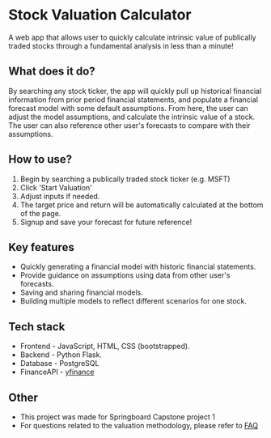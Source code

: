 # Stock Valuation Calculator
A web app that allows user to quickly calculate intrinsic value of publically traded stocks through a fundamental analysis in less than a minute!
## What does it do?
By searching any stock ticker, the app will quickly pull up historical financial information from prior period financial statements, and populate a financial forecast model with some default assumptions. From here, the user can adjust the model assumptions, and calculate the intrinsic value of a stock. The user can also reference other user's forecasts to compare with their assumptions.
## How to use?
1. Begin by searching a publically traded stock ticker (e.g. MSFT)
2. Click 'Start Valuation'
3. Adjust inputs if needed.
4. The target price and return will be automatically calculated at the bottom of the page.
5. Signup and save your forecast for future reference!
## Key features
- Quickly generating a financial model with historic financial statements.
- Provide guidance on assumptions using data from other user's forecasts.
- Saving and sharing financial models.
- Building multiple models to reflect different scenarios for one stock.
## Tech stack
- Frontend - JavaScript, HTML, CSS (bootstrapped).
- Backend - Python Flask.
- Database - PostgreSQL
- FinanceAPI - [yfinance](https://github.com/ranaroussi/yfinance)
## Other
- This project was made for Springboard Capstone project 1
- For questions related to the valuation methodology, please refer to [FAQ](https://github.com/kevban/stock-val-calc/blob/main/faq.md)

